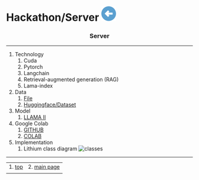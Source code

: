 # Hackathon/Server [![back](/assets/back.svg)](../README.md) 

<h3 align="center">Server</h3>

- - -

1. Technology
    1. Cuda
    2. Pytorch
    3. Langchain
    4. Retrieval-augmented generation (RAG)
    5. Lama-index
2. Data
    1. [File](./_data/cegid_talentsof_QeA.txt)
    2. [Huggingface/Dataset](https://huggingface.co/datasets/E1010836/rag/blob/main/cegid_talentsof_QeA.txt)
3. Model
    1. [LLAMA II](https://huggingface.co/meta-llama/Llama-2-7b-chat)   
4. Google Colab
    1. [GITHUB](./_projects/rag/LlamaRAGCegid.ipynb)
    2. [COLAB](https://colab.research.google.com/drive/15vE7B4DJHfvN-6c675HJQROIXQtDMKlK)   
5. Implementation
    1. Lithium class diagram
![classes](./server_class_diagram.gif)
        
- - -

|     |     |
| --- | --- |
| 1. [top](#Server) | 2. [main page](/README.md) |
|     |     |


